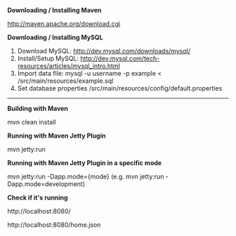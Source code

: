 **Downloading / Installing Maven**

http://maven.apache.org/download.cgi

**Downloading / Installing MySQL**

1. Download MySQL: http://dev.mysql.com/downloads/mysql/
2. Install/Setup MySQL: http://dev.mysql.com/tech-resources/articles/mysql_intro.html
3. Import data file: mysql -u username -p example < /src/main/resources/example.sql
4. Set database properties /src/main/resources/config/default.properties

****

**Building with Maven**

mvn clean install

**Running with Maven Jetty Plugin**

mvn jetty:run

**Running with Maven Jetty Plugin in a specific mode**

mvn jetty:run -Dapp.mode={mode} (e.g. mvn jetty:run -Dapp.mode=development)

**Check if it's running**

http://localhost:8080/

http://localhost:8080/home.json

